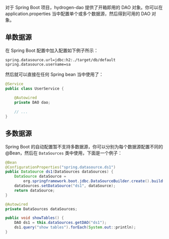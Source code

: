 对于 Spring Boot 项目，hydrogen-dao 提供了开箱即用的 DAO 对象。你可以在
 application.properties 当中配置单个或多个数据源，然后得到可用的 DAO 对象。
 
## 单数据源

在 Spring Boot 配置中加入配置如下例子所示：

```properties
spring.datasource.url=jdbc:h2:./target/db/default
spring.datasource.username=sa
```

然后就可以直接在任何 Spring bean 当中使用了：

```java
@Service
public class UserService {
    
    @Autowired
    private DAO dao;
    
    // ...
}
```

## 多数据源

Spring Boot 的自动配置暂不支持多数据源，你可以分别为每个数据源配置不同的 @Bean，然后在 `DataSources` 类中使用，下面是一个例子：

```java
@Bean
@ConfigurationProperties("spring.datasource.ds1")
public DataSource ds1(DataSources dataSources) {
    DataSource dataSource = 
        org.springframework.boot.jdbc.DataSourceBuilder.create().build();
    dataSources.setDataSource("ds1", dataSource);
    return dataSource;
}
```

```java
@Autowired
private DataSources dataSources;

public void showTables() {
    DAO ds1 = this.dataSources.getDAO("ds1");
    ds1.query("show tables").forEach(System.out::println);
}
```
